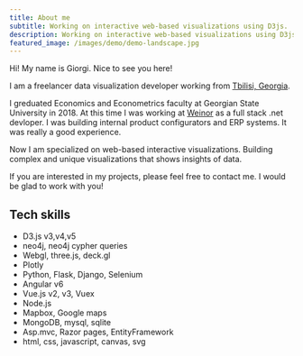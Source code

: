 ```yaml
---
title: About me
subtitle: Working on interactive web-based visualizations using D3js.
description: Working on interactive web-based visualizations using D3js.
featured_image: /images/demo/demo-landscape.jpg
---
```


Hi! My name is Giorgi. Nice to see you here!

I am a freelancer data visualization developer working from [Tbilisi, Georgia](https://www.google.com/maps/place/Tbilisi/@41.7321189,44.558669).

I greduated Economics and Econometrics faculty at Georgian State University in 2018. At this time I was working at [Weinor](www.weinor.de) as a full stack .net devloper. I was building internal product configurators and ERP systems. It was really a good experience.

Now I am specialized on web-based interactive visualizations. Building complex and unique visualizations that shows insights of data. 

If you are interested in my projects, please feel free to contact me. I would be glad to work with you!

## Tech skills

* D3.js v3,v4,v5
* neo4j, neo4j cypher queries
* Webgl, three.js, deck.gl
* Plotly
* Python, Flask, Django, Selenium
* Angular v6
* Vue.js v2, v3, Vuex
* Node.js
* Mapbox, Google maps
* MongoDB, mysql, sqlite
* Asp.mvc, Razor pages, EntityFramework
* html, css, javascript, canvas, svg